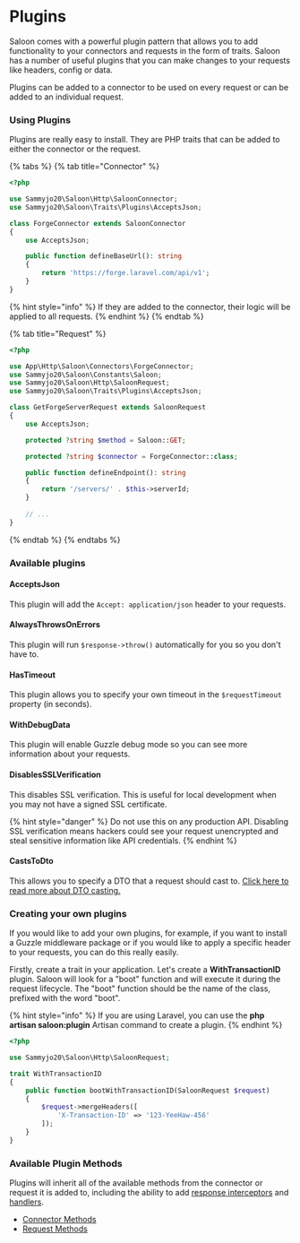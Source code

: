 # Plugins

Saloon comes with a powerful plugin pattern that allows you to add functionality to your connectors and requests in the form of traits. Saloon has a number of useful plugins that you can make changes to your requests like headers, config or data.

Plugins can be added to a connector to be used on every request or can be added to an individual request.

### Using Plugins

Plugins are really easy to install. They are PHP traits that can be added to either the connector or the request.

{% tabs %}
{% tab title="Connector" %}
```php
<?php

use Sammyjo20\Saloon\Http\SaloonConnector;
use Sammyjo20\Saloon\Traits\Plugins\AcceptsJson;

class ForgeConnector extends SaloonConnector
{
    use AcceptsJson;

    public function defineBaseUrl(): string
    {
        return 'https://forge.laravel.com/api/v1';
    }
}
```

{% hint style="info" %}
&#x20;If they are added to the connector, their logic will be applied to all requests.
{% endhint %}
{% endtab %}

{% tab title="Request" %}
```php
<?php

use App\Http\Saloon\Connectors\ForgeConnector;
use Sammyjo20\Saloon\Constants\Saloon;
use Sammyjo20\Saloon\Http\SaloonRequest;
use Sammyjo20\Saloon\Traits\Plugins\AcceptsJson;

class GetForgeServerRequest extends SaloonRequest
{
    use AcceptsJson;

    protected ?string $method = Saloon::GET;

    protected ?string $connector = ForgeConnector::class;

    public function defineEndpoint(): string
    {
        return '/servers/' . $this->serverId;
    }
    
    // ...
}
```
{% endtab %}
{% endtabs %}

### Available plugins

#### AcceptsJson

This plugin will add the `Accept: application/json` header to your requests.

#### AlwaysThrowsOnErrors

This plugin will run `$response->throw()` automatically for you so you don't have to.

#### HasTimeout

This plugin allows you to specify your own timeout in the `$requestTimeout` property (in seconds).

#### WithDebugData

This plugin will enable Guzzle debug mode so you can see more information about your requests.

#### DisablesSSLVerification

This disables SSL verification. This is useful for local development when you may not have a signed SSL certificate.

{% hint style="danger" %}
Do not use this on any production API. Disabling SSL verification means hackers could see your request unencrypted and steal sensitive information like API credentials.
{% endhint %}

#### CastsToDto

This allows you to specify a DTO that a request should cast to. [Click here to read more about DTO casting.](../the-basics/responses/data-transfer-objects.md)

### Creating your own plugins

If you would like to add your own plugins, for example, if you want to install a Guzzle middleware package or if you would like to apply a specific header to your requests, you can do this really easily.&#x20;

Firstly, create a trait in your application. Let's create a **WithTransactionID** plugin. Saloon will look for a "boot" function and will execute it during the request lifecycle. The "boot" function should be the name of the class, prefixed with the word "boot".

{% hint style="info" %}
If you are using Laravel, you can use the **php artisan saloon:plugin** Artisan command to create a plugin.
{% endhint %}

```php
<?php

use Sammyjo20\Saloon\Http\SaloonRequest;

trait WithTransactionID
{
    public function bootWithTransactionID(SaloonRequest $request)
    {
        $request->mergeHeaders([
            'X-Transaction-ID' => '123-YeeHaw-456'
        ]);
    }
}
```

### Available Plugin Methods

Plugins will inherit all of the available methods from the connector or request it is added to, including the ability to add [response interceptors](../advanced/response-interceptors.md) and [handlers](../advanced/handlers-middleware.md).

* [Connector Methods](../the-basics/connectors.md#available-methods)
* [Request Methods](../the-basics/requests.md#available-methods)
